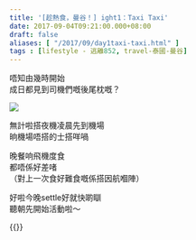 ```yaml
---
title: '[趁熱食，曼谷！] ight1：Taxi Taxi'
date: 2017-09-04T09:21:00.000+08:00
draft: false
aliases: [ "/2017/09/day1taxi-taxi.html" ]
tags : [lifestyle - 逃離852, travel-泰國-曼谷]
---
```


唔知由幾時開始  
成日都見到司機們嘅後尾枕嘅？  

![](/images/bangkok1.jpg)

無計啦搭夜機凌晨先到機場  
晌機場唔搭的士搭咩喎  
  
晚餐响飛機度食  
都唔係好差啫  
（對上一次食好難食嘅係搭因航嗰陣）  
  
好啦今晚settle好就快啲瞓  
聽朝先開始活動啦～  
  
{{<bangkok>}}
